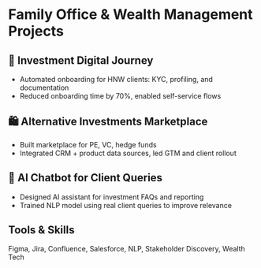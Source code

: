 # Family Office & Wealth Management Projects

## 🧾 Investment Digital Journey
- Automated onboarding for HNW clients: KYC, profiling, and documentation
- Reduced onboarding time by 70%, enabled self-service flows

## 🛍️ Alternative Investments Marketplace
- Built marketplace for PE, VC, hedge funds
- Integrated CRM + product data sources, led GTM and client rollout

## 🤖 AI Chatbot for Client Queries
- Designed AI assistant for investment FAQs and reporting
- Trained NLP model using real client queries to improve relevance

## Tools & Skills
Figma, Jira, Confluence, Salesforce, NLP, Stakeholder Discovery, Wealth Tech


